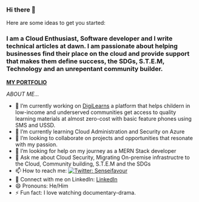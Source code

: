 ### Hi there 👋

<!--
**favourch/favourch** is a ✨ _special_ ✨ repository because its `README.md` (this file) appears on your GitHub profile. -->

Here are some ideas to get you started:

### I am a Cloud Enthusiast, Software developer and I write technical articles at dawn. I am passionate about helping businesses find their place on the cloud and provide support that makes them define success, the SDGs, S.T.E.M,  Technology and an unrepentant community builder.
**[MY PORTFOLIO](https://senseifavour.netlify.app/)**

*ABOUT ME...*

- 🔭 I’m currently working on [DigiLearns](https://www.digilearns.ng/) a platform that helps childern in low-income and underserved communities get access to quality learning materials at almost zero-cost with basic feature phones using SMS and USSD.
- 🌱 I’m currently learning Cloud Administration and Security on Azure
- 👯 I’m looking to collaborate on projects and opportunities that resonate with my passion.
- 🤔 I’m looking for help on my journey as a MERN Stack developer
- 💬 Ask me about Cloud Security, Migrating On-premise infrastructre to the Cloud, Community building, S.T.E.M and the SDGs
- 📫 How to reach me: [![Twitter: Senseifavour](https://img.shields.io/twitter/follow/Senseifavour?style=social)](https://twitter.com/Senseifavour)
- 🤝 Connect with me on LinkedIn: [LinkedIn](https://www.linkedin.com/in/favour-chukwuedo/)
- 😄 Pronouns: He/Him
- ⚡ Fun fact: I love watching documentary-drama.



